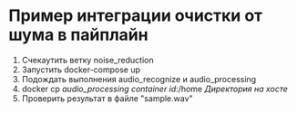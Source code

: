 # Пример интеграции очистки от шума в пайплайн

1. Счекаутить ветку noise_reduction
2. Запустить docker-compose up
3. Подождать выполнения audio_recognize и audio_processing
4. docker cp *audio_processing container id*:/home *Директория на хосте*
5. Проверить результат в файле "sample.wav"